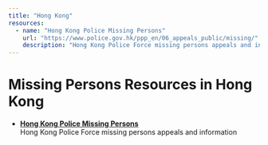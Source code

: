 ```yaml
---
title: "Hong Kong"
resources:
  - name: "Hong Kong Police Missing Persons"
    url: "https://www.police.gov.hk/ppp_en/06_appeals_public/missing/"
    description: "Hong Kong Police Force missing persons appeals and information"
---
```


# Missing Persons Resources in Hong Kong

- **[Hong Kong Police Missing Persons](https://www.police.gov.hk/ppp_en/06_appeals_public/missing/)**  
  Hong Kong Police Force missing persons appeals and information
